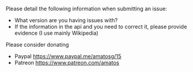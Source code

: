 Please detail the following information when submitting an issue:
* What version are you having issues with?
* If the information in the api and you need to correct it, please provide evidence (I use mainly Wikipedia)

Please consider donating
* Paypal https://www.paypal.me/amatosg/15
* Patreon https://www.patreon.com/amatos